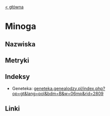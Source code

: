 [< główna](../README.md)
# Minoga
## Nazwiska

## Metryki

## Indeksy
+ Geneteka: [geneteka.genealodzy.pl/index.php?op=gt&lang=pol&bdm=B&w=06mp&rid=2809](https://geneteka.genealodzy.pl/index.php?op=gt&lang=pol&bdm=B&w=06mp&rid=2809)

## Linki